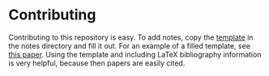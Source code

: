 # Contributing

Contributing to this repository is easy. To add notes, copy the [template](notes/template.md) in the notes directory and fill it out. For an example of a filled template, see [this paper](notes/MIT_cocosci/simulation.md). Using the template and including LaTeX bibliography information is very helpful, because then papers are easily cited. 
